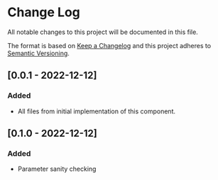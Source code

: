 # Change Log
All notable changes to this project will be documented in this file.

The format is based on [Keep a Changelog](http://keepachangelog.com/)
and this project adheres to [Semantic Versioning](http://semver.org/).

## [0.0.1 - 2022-12-12]
### Added
- All files from initial implementation of this component.

## [0.1.0 - 2022-12-12]
### Added
- Parameter sanity checking
